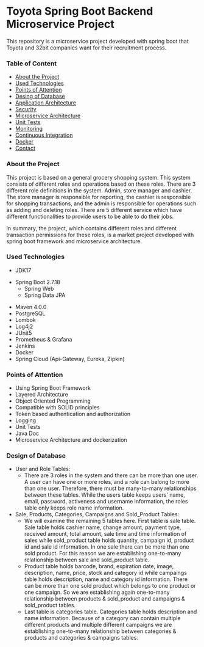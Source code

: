 # Toyota Spring Boot Backend Microservice Project
This repository is a microservice project developed with spring boot that Toyota and 32bit companies want for their recruitment process.
### Table of Content
* [About the Project](#about-the-project)
* [Used Technologies](#used-technologies)
* [Points of Attention](#points-of-attention)
* [Desing of Database](#design-of-database)
* [Application Architecture](#application-architecture)
* [Security](#security)
* [Microservice Architecture](#microservice-architecture)
* [Unit Tests](#unit-tests)
* [Monitoring](#monitoring)
* [Continuous Integration](#continuous-integration)
* [Docker](#docker)
* [Contact](#contact)

### About the Project
This project is based on a general grocery shopping system. This system consists of different roles and operations based on these roles. There are 3 different role definitions in the system. Admin, store manager and cashier. The store manager is responsible for reporting, the cashier is responsible for shopping transactions, and the admin is responsible for operations such as adding and deleting roles. There are 5 different service which have different functionalities to provide users to be able to do their jobs.

In summary, the project, which contains different roles and different transaction permissions for these roles, is a market project developed with spring boot framework and microservice architecture.

### Used Technologies
* JDK17
- Spring Boot 2.7.18
   - Spring Web
   - Spring Data JPA
* Maven 4.0.0
* PostgreSQL
* Lombok
* Log4j2
* JUnit5
* Prometheus & Grafana
* Jenkins
* Docker
* Spring Cloud (Api-Gateway, Eureka, Zipkin)

### Points of Attention
* Using Spring Boot Framework
* Layered Architecture
* Object Oriented Programming
* Compatible with SOLID principles
* Token based authentication and authorization
* Logging
* Unit Tests
* Java Doc
* Microservice Architecture and dockerization

### Design of Database
- User and Role Tables:
  - There are 3 roles in the system and there can be more than one user. A user can have one or more roles, and a role can belong to more than one user. Therefore, there must be many-to-many relationships between these tables. While the users table keeps users' name, email, password, activeness and username information, the roles table only keeps role name information.
- Sale, Products, Categories, Campaigns and Sold_Product Tables:
  - We will examine the remaining 5 tables here. First table is sale table. Sale table holds cashier name, change amount, payment type, received amount, total amount, sale time and time information of sales while sold_product table holds quantity, campaign id, product id and sale id information. In one sale there can be more than one sold product. For this reason we are establishing one-to-many relationship between sale and sold_product table.
  - Product table holds barcode, brand, expiration date, image, description, name, price, stock and category id while campaings table holds description, name and category id information. There can be more than one sold  product which belongs to one product or one campaign. So we are establishing again one-to-many relationship between products & sold_product and campaigns & sold_product tables.
  - Last table is categories table. Categories table holds description and name information. Because of a category can contain multiple different products and multiple different campaigns we are establishing one-to-many relationship between categories & products and categories & campaigns tables.
